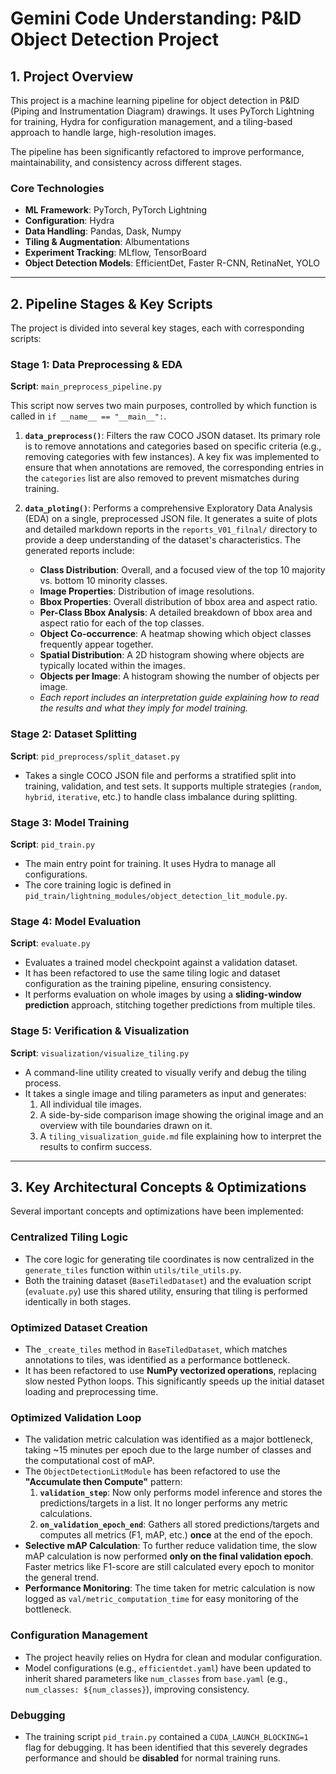 # Gemini Code Understanding: P&ID Object Detection Project

## 1. Project Overview

This project is a machine learning pipeline for object detection in P&ID (Piping and Instrumentation Diagram) drawings. It uses PyTorch Lightning for training, Hydra for configuration management, and a tiling-based approach to handle large, high-resolution images.

The pipeline has been significantly refactored to improve performance, maintainability, and consistency across different stages.

### Core Technologies
- **ML Framework**: PyTorch, PyTorch Lightning
- **Configuration**: Hydra
- **Data Handling**: Pandas, Dask, Numpy
- **Tiling & Augmentation**: Albumentations
- **Experiment Tracking**: MLflow, TensorBoard
- **Object Detection Models**: EfficientDet, Faster R-CNN, RetinaNet, YOLO

---

## 2. Pipeline Stages & Key Scripts

The project is divided into several key stages, each with corresponding scripts:

### Stage 1: Data Preprocessing & EDA

**Script**: `main_preprocess_pipeline.py`

This script now serves two main purposes, controlled by which function is called in `if __name__ == "__main__":`.

1.  **`data_preprocess()`**: Filters the raw COCO JSON dataset. Its primary role is to remove annotations and categories based on specific criteria (e.g., removing categories with few instances). A key fix was implemented to ensure that when annotations are removed, the corresponding entries in the `categories` list are also removed to prevent mismatches during training.

2.  **`data_ploting()`**: Performs a comprehensive Exploratory Data Analysis (EDA) on a single, preprocessed JSON file. It generates a suite of plots and detailed markdown reports in the `reports_V01_filnal/` directory to provide a deep understanding of the dataset's characteristics. The generated reports include:
    -   **Class Distribution**: Overall, and a focused view of the top 10 majority vs. bottom 10 minority classes.
    -   **Image Properties**: Distribution of image resolutions.
    -   **Bbox Properties**: Overall distribution of bbox area and aspect ratio.
    -   **Per-Class Bbox Analysis**: A detailed breakdown of bbox area and aspect ratio for each of the top classes.
    -   **Object Co-occurrence**: A heatmap showing which object classes frequently appear together.
    -   **Spatial Distribution**: A 2D histogram showing where objects are typically located within the images.
    -   **Objects per Image**: A histogram showing the number of objects per image.
    -   *Each report includes an interpretation guide explaining how to read the results and what they imply for model training.*

### Stage 2: Dataset Splitting

**Script**: `pid_preprocess/split_dataset.py`

-   Takes a single COCO JSON file and performs a stratified split into training, validation, and test sets. It supports multiple strategies (`random`, `hybrid`, `iterative`, etc.) to handle class imbalance during splitting.

### Stage 3: Model Training

**Script**: `pid_train.py`

-   The main entry point for training. It uses Hydra to manage all configurations.
-   The core training logic is defined in `pid_train/lightning_modules/object_detection_lit_module.py`.

### Stage 4: Model Evaluation

**Script**: `evaluate.py`

-   Evaluates a trained model checkpoint against a validation dataset.
-   It has been refactored to use the same tiling logic and dataset configuration as the training pipeline, ensuring consistency.
-   It performs evaluation on whole images by using a **sliding-window prediction** approach, stitching together predictions from multiple tiles.

### Stage 5: Verification & Visualization

**Script**: `visualization/visualize_tiling.py`

-   A command-line utility created to visually verify and debug the tiling process.
-   It takes a single image and tiling parameters as input and generates:
    1.  All individual tile images.
    2.  A side-by-side comparison image showing the original image and an overview with tile boundaries drawn on it.
    3.  A `tiling_visualization_guide.md` file explaining how to interpret the results to confirm success.

---

## 3. Key Architectural Concepts & Optimizations

Several important concepts and optimizations have been implemented:

### Centralized Tiling Logic
-   The core logic for generating tile coordinates is now centralized in the `generate_tiles` function within `utils/tile_utils.py`.
-   Both the training dataset (`BaseTiledDataset`) and the evaluation script (`evaluate.py`) use this shared utility, ensuring that tiling is performed identically in both stages.

### Optimized Dataset Creation
-   The `_create_tiles` method in `BaseTiledDataset`, which matches annotations to tiles, was identified as a performance bottleneck.
-   It has been refactored to use **NumPy vectorized operations**, replacing slow nested Python loops. This significantly speeds up the initial dataset loading and preprocessing time.

### Optimized Validation Loop
-   The validation metric calculation was identified as a major bottleneck, taking ~15 minutes per epoch due to the large number of classes and the computational cost of mAP.
-   The `ObjectDetectionLitModule` has been refactored to use the **"Accumulate then Compute"** pattern:
    1.  **`validation_step`**: Now only performs model inference and stores the predictions/targets in a list. It no longer performs any metric calculations.
    2.  **`on_validation_epoch_end`**: Gathers all stored predictions/targets and computes all metrics (F1, mAP, etc.) **once** at the end of the epoch.
-   **Selective mAP Calculation**: To further reduce validation time, the slow mAP calculation is now performed **only on the final validation epoch**. Faster metrics like F1-score are still calculated every epoch to monitor the general trend.
-   **Performance Monitoring**: The time taken for metric calculation is now logged as `val/metric_computation_time` for easy monitoring of the bottleneck.

### Configuration Management
-   The project heavily relies on Hydra for clean and modular configuration.
-   Model configurations (e.g., `efficientdet.yaml`) have been updated to inherit shared parameters like `num_classes` from `base.yaml` (e.g., `num_classes: ${num_classes}`), improving consistency.

### Debugging
-   The training script `pid_train.py` contained a `CUDA_LAUNCH_BLOCKING=1` flag for debugging. It has been identified that this severely degrades performance and should be **disabled** for normal training runs.